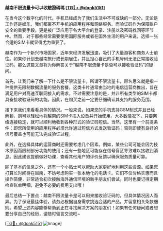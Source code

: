 **越南不限流量卡可以收驗證碼嗎 [[TG💪+ @donk5151](https://t.me/s/donk5151)]**

在当今这个数字化的时代，手机已经成为了我们生活中不可或缺的一部分。无论是工作还是娱乐，我们都离不开手机的应用程序和网络服务。而验证码作为保障账户安全的重要手段，更是被广泛应用于各大平台的登录、注册以及密码找回等环节中。然而，对于那些经常需要使用国际服务或者在国外生活的用户来说，选择一张合适的SIM卡就显得尤为重要了。

越南作为一个新兴市场国家，近年来经济发展迅速，吸引了大量游客和商务人士前往。如果你计划去越南旅行或长期居住，并且担心自己的手机号码无法正常接收验证码，那么这篇文章将为你解答关于“越南不限流量卡是否可以接收验证码”的疑问。

首先，让我们来了解一下什么是不限流量卡。所谓不限流量卡，顾名思义就是指一种提供无限制数据流量的服务套餐。这类卡片通常由当地的电信运营商推出，旨在满足用户对高速互联网接入的需求。不过需要注意的是，并非所有类型的SIM卡都具备接收验证码的功能。因此，在购买之前一定要仔细确认其支持的服务范围。

接下来我们来看看具体的情况。一般来说，如果您的手机支持GSM制式并且已经解锁，则可以轻松地将越南的SIM卡插入设备并开始使用。大多数情况下，只要网络连接稳定，就可以顺利地收到各种形式的验证码短信。当然，这里有一个前提条件：即您所使用的应用程序必须允许通过短信方式发送验证码；否则即使有良好的信号覆盖也可能无法完成验证过程。

此外，在选择具体的运营商时还需要考虑几个因素。例如，某些公司可能会因为技术原因而限制部分功能的使用；还有一些地区可能存在信号盲区导致难以接收到消息。因此建议提前做好功课，查看其他用户的评价反馈以确保服务质量可靠。

除了基本的信息之外，还有一个小贴士可以帮助大家更好地利用这些资源。如果您打算长时间待在越南，不妨考虑购买一张本地化的电话卡。它们不仅价格实惠而且操作简便，非常适合初次接触海外通信环境的新手朋友们尝试。同时也要记得定期检查账单明细，避免不必要的费用支出哦！

最后总结一下要点：越南不限流量卡是可以用来接收验证码的，但具体情况因人而异。为了保证最佳体验，请务必根据自身需求挑选合适的产品，并留意相关条款细则。希望上述内容能够帮助到正在寻找解决方案的朋友们！如果有任何疑问或者想要分享自己的经历，请随时留言交流吧~

[[TG💪+ @donk5151](https://t.me/s/donk5151) ![Image](https://i.postimg.cc/rwNCRYN7/Snipaste-2025-04-30-17-27-05.png)]